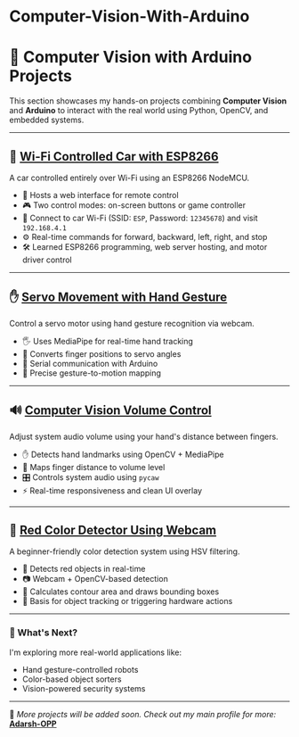 # Computer-Vision-With-Arduino
# 🤖 Computer Vision with Arduino Projects

This section showcases my hands-on projects combining **Computer Vision** and **Arduino** to interact with the real world using Python, OpenCV, and embedded systems.

---

## 🚗 [Wi-Fi Controlled Car with ESP8266](https://github.com/Adarsh-OPP/Wi-Fi-Controlled-Car-with-ESP8266)
A car controlled entirely over Wi-Fi using an ESP8266 NodeMCU.
- 📡 Hosts a web interface for remote control
- 🎮 Two control modes: on-screen buttons or game controller
- 🔌 Connect to car Wi-Fi (SSID: `ESP`, Password: `12345678`) and visit `192.168.4.1`
- ⚙️ Real-time commands for forward, backward, left, right, and stop
- 🛠 Learned ESP8266 programming, web server hosting, and motor driver control

---

## ✋ [Servo Movement with Hand Gesture](https://github.com/Adarsh-OPP/Servo_move_with-_hand_gesture)
Control a servo motor using hand gesture recognition via webcam.
- 🖐️ Uses MediaPipe for real-time hand tracking
- 🔄 Converts finger positions to servo angles
- 🔧 Serial communication with Arduino
- 🎯 Precise gesture-to-motion mapping

---

## 🔊 [Computer Vision Volume Control](https://github.com/Adarsh-OPP/ComputerVisionVolumeControl)
Adjust system audio volume using your hand's distance between fingers.
- ✋ Detects hand landmarks using OpenCV + MediaPipe
- 📏 Maps finger distance to volume level
- 🎛️ Controls system audio using `pycaw`
- ⚡ Real-time responsiveness and clean UI overlay

---

## 🔴 [Red Color Detector Using Webcam](https://github.com/Adarsh-OPP/Red_Color_Ditector_using_web_camp)
A beginner-friendly color detection system using HSV filtering.
- 🧪 Detects red objects in real-time
- 📷 Webcam + OpenCV-based detection
- 📏 Calculates contour area and draws bounding boxes
- 🧠 Basis for object tracking or triggering hardware actions

---

### 🎯 What's Next?
I'm exploring more real-world applications like:
- Hand gesture-controlled robots
- Color-based object sorters
- Vision-powered security systems

---

🔗 *More projects will be added soon. Check out my main profile for more:* **[Adarsh-OPP](https://github.com/Adarsh-OPP)**
